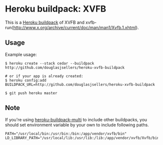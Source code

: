 Heroku buildpack: XVFB
=======================

This is a [Heroku buildpack](http://devcenter.heroku.com/articles/buildpacks) of XVFB and xvfb-run(http://www.x.org/archive/current/doc/man/man1/Xvfb.1.xhtml).

Usage
-----

Example usage:

```shell
$ heroku create --stack cedar --buildpack http://github.com/douglasjsellers/heroku-xvfb-buildpack

# or if your app is already created:
$ heroku config:add BUILDPACK_URL=http://github.com/douglasjsellers/heroku-xvfb-buildpack

$ git push heroku master
```

Note
-----

If you're using [heroku-buildpack-multi](https://github.com/ddollar/heroku-buildpack-multi) to include other buildpacks, you should set environment variable by your own to include following paths.

    PATH="/usr/local/bin:/usr/bin:/bin:/app/vendor/xvfb/bin"
    LD_LIBRARY_PATH="/usr/local/lib:/usr/lib:/lib:/app/vendor/xvfb/Xvfb/bin"
